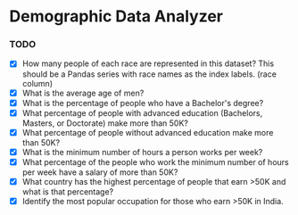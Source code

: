 # Demographic Data Analyzer
### TODO
- [x] How many people of each race are represented in this dataset? This should be a Pandas series with race names as the index labels. (race column)
- [x] What is the average age of men?
- [x] What is the percentage of people who have a Bachelor's degree?
- [x] What percentage of people with advanced education (Bachelors, Masters, or Doctorate) make more than 50K?
- [x] What percentage of people without advanced education make more than 50K?
- [x] What is the minimum number of hours a person works per week?
- [x] What percentage of the people who work the minimum number of hours per week have a salary of more than 50K?
- [x] What country has the highest percentage of people that earn >50K and what is that percentage?
- [x] Identify the most popular occupation for those who earn >50K in India.
